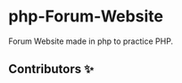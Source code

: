 # php-Forum-Website
Forum Website made in php to practice PHP.

## Contributors ✨

<table>
  <tr>
    
  </tr>
</table>
  
